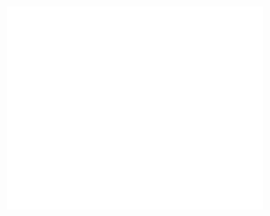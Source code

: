 <div display:flex; justify-content:top; align="center">
		<img src="main.svg" width="600" height="400">
</div>
